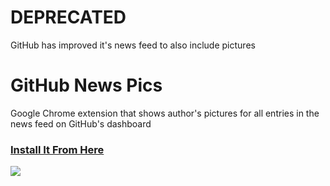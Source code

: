 # DEPRECATED
GitHub has improved it's news feed to also include pictures

# GitHub News Pics
Google Chrome extension that shows author's pictures for all entries in the news feed on GitHub's dashboard

### [Install It From Here](https://chrome.google.com/webstore/detail/github-news-pics/fkdieaaoplknkhnhbfmbacphglmenppg)

![](https://cloud.githubusercontent.com/assets/11520795/22998679/79690376-f3e0-11e6-8623-d96e565e1878.jpg)
